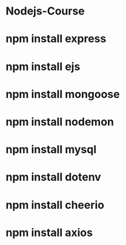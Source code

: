 <!-- Basic npm Packages -->
# Nodejs-Course
# npm install express
# npm install ejs
# npm install mongoose
# npm install nodemon
# npm install mysql
# npm install dotenv

<!-- Advances Packages -->
# npm install cheerio
# npm install axios 